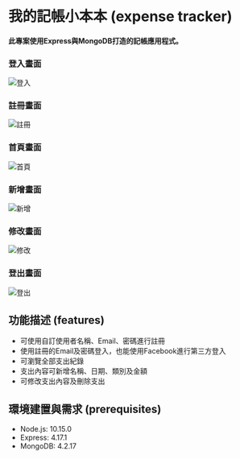 # 我的記帳小本本 (expense tracker)

#### 此專案使用Express與MongoDB打造的記帳應用程式。

### 登入畫面
![登入](https://user-images.githubusercontent.com/82774991/160234752-25eb7d2d-742c-46ba-8e9c-ca0b9e1a5a03.PNG)

### 註冊畫面
![註冊](https://user-images.githubusercontent.com/82774991/160235312-8340537d-e07e-491c-8cd4-3a239172065d.PNG)

### 首頁畫面
 ![首頁](https://user-images.githubusercontent.com/82774991/160162640-d3c4f790-acb0-4757-beb2-8e9c67df8771.PNG)
 
### 新增畫面
![新增](https://user-images.githubusercontent.com/82774991/160234923-d000d68f-d9ff-4533-99f6-26394226310b.PNG)

### 修改畫面
![修改](https://user-images.githubusercontent.com/82774991/160234990-bd0d3caa-1d10-4f10-9abc-2fa78d23f108.PNG)

### 登出畫面
![登出](https://user-images.githubusercontent.com/82774991/160235136-20b7e9b8-b7f6-490d-8389-57d0320c38d9.PNG)


## 功能描述 (features)
* 可使用自訂使用者名稱、Email、密碼進行註冊
* 使用註冊的Email及密碼登入，也能使用Facebook進行第三方登入
* 可瀏覽全部支出紀錄
* 支出內容可新增名稱、日期、類別及金額
* 可修改支出內容及刪除支出
## 環境建置與需求 (prerequisites)
* Node.js: 10.15.0 
* Express: 4.17.1
* MongoDB: 4.2.17
